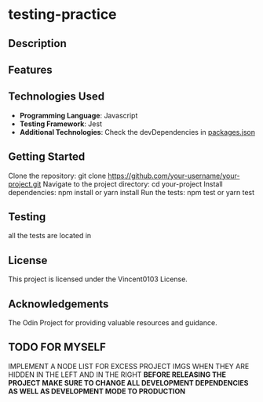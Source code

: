 # testing-practice

## Description

<!-- TODO -->

## Features

<!-- TODO -->

## Technologies Used

- **Programming Language**: Javascript
- **Testing Framework**: Jest
- **Additional Technologies**: Check the devDependencies in [packages.json](package.json)

## Getting Started

Clone the repository: git clone https://github.com/your-username/your-project.git
Navigate to the project directory: cd your-project
Install dependencies: npm install or yarn install
Run the tests: npm test or yarn test

## Testing

all the tests are located in <!-- TODO [LINK] -->

## License

This project is licensed under the Vincent0103 License.

## Acknowledgements

The Odin Project for providing valuable resources and guidance.

## TODO FOR MYSELF

IMPLEMENT A NODE LIST FOR EXCESS PROJECT IMGS WHEN THEY ARE HIDDEN IN THE LEFT AND IN THE RIGHT
**BEFORE RELEASING THE PROJECT MAKE SURE TO CHANGE ALL DEVELOPMENT DEPENDENCIES AS WELL AS DEVELOPMENT MODE TO PRODUCTION**
